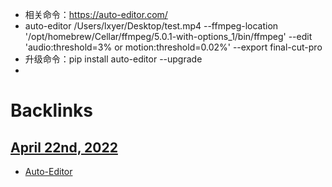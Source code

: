 - 相关命令：https://auto-editor.com/
- auto-editor /Users/lxyer/Desktop/test.mp4 --ffmpeg-location '/opt/homebrew/Cellar/ffmpeg/5.0.1-with-options_1/bin/ffmpeg' --edit 'audio:threshold=3% or motion:threshold=0.02%'  --export final-cut-pro
- 升级命令：pip install auto-editor --upgrade
- 

# Backlinks
## [April 22nd, 2022](<April 22nd, 2022.md>)
- [Auto-Editor](<Auto-Editor.md>)

